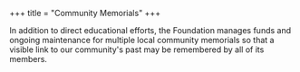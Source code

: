 +++
title = "Community Memorials"
+++

In addition to direct educational efforts, the Foundation manages funds and ongoing maintenance for multiple local community memorials so that a visible link to our community's past may be remembered by all of its members.
